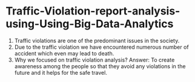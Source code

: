 # Traffic-Violation-report-analysis-using-Using-Big-Data-Analytics
1. Traffic violations are one of the predominant issues in the society.
2. Due to the traffic violation we have encountered numerous number of accident which even may lead to death.
3. Why we focused on traffic violation analysis?
Answer: To create awareness among the people so that they avoid any violations in the future and it helps for the safe travel.


